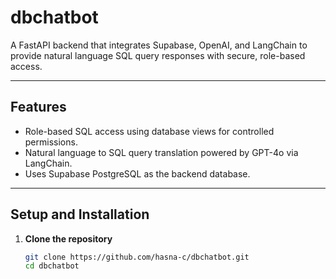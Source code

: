 # dbchatbot

A FastAPI backend that integrates Supabase, OpenAI, and LangChain to provide natural language SQL query responses with secure, role-based access.

---

## Features

- Role-based SQL access using database views for controlled permissions.
- Natural language to SQL query translation powered by GPT-4o via LangChain.
- Uses Supabase PostgreSQL as the backend database.

---


## Setup and Installation

1. **Clone the repository**

   ```bash
   git clone https://github.com/hasna-c/dbchatbot.git
   cd dbchatbot
